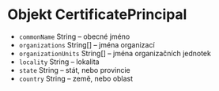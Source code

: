 # Objekt CertificatePrincipal

* `commonName` String – obecné jméno
* `organizations` String[] – jména organizací
* `organizationUnits` String[] – jména organizačních jednotek
* `locality` String – lokalita
* `state` String – stát, nebo provincie
* `country` String – země, nebo oblast